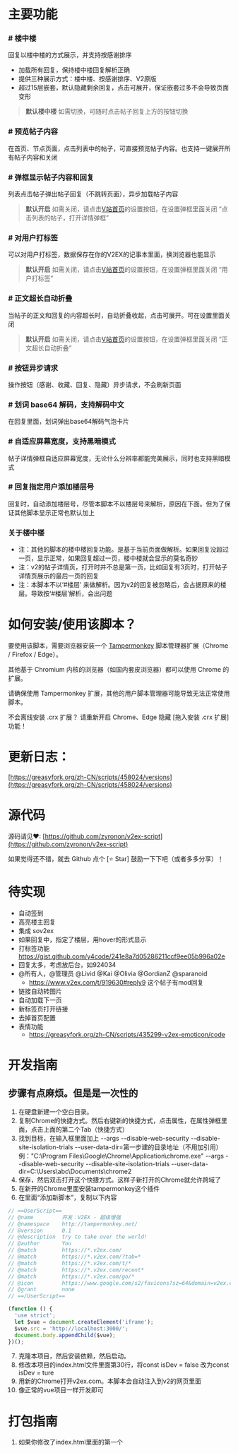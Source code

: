 # 主要功能

### # 楼中楼

回复以楼中楼的方式展示，并支持按感谢排序

- 加载所有回复，保持楼中楼回复解析正确
- 提供三种展示方式：楼中楼、按感谢排序、V2原版
- 超过15层嵌套，默认隐藏剩余回复，点击可展开，保证嵌套过多不会导致页面变形

> **默认楼中楼** 如需切换，可随时点击帖子回复上方的按钮切换

### # 预览帖子内容

在首页、节点页面，点击列表中的帖子，可直接预览帖子内容。也支持一键展开所有帖子内容和关闭


### # 弹框显示帖子内容和回复

列表点击帖子弹出帖子回复（不跳转页面），异步加载帖子内容
> **默认开启** 如需关闭，请点击[V站首页](v2ex.com)的设置按钮，在设置弹框里面关闭 “点击列表的帖子，打开详情弹框”

### # 对用户打标签

可以对用户打标签，数据保存在你的V2EX的记事本里面，换浏览器也能显示

> **默认开启** 如需关闭，请点击[V站首页](v2ex.com)的设置按钮，在设置弹框里面关闭 “用户打标签”

### # 正文超长自动折叠

当帖子的正文和回复的内容超长时，自动折叠收起，点击可展开。可在设置里面关闭
> **默认开启** 如需关闭，请点击[V站首页](v2ex.com)的设置按钮，在设置弹框里面关闭 “正文超长自动折叠”

### # 按钮异步请求

操作按钮（感谢、收藏、回复、隐藏）异步请求，不会刷新页面

### # 划词 base64 解码，支持解码中文

在回复里面，划词弹出base64解码气泡卡片

### # 自适应屏幕宽度，支持黑暗模式

帖子详情弹框自适应屏幕宽度，无论什么分辨率都能完美展示，同时也支持黑暗模式

### # 回复指定用户添加楼层号

回复时，自动添加楼层号，尽管本脚本不以楼层号来解析，原因在下面。但为了保证其他脚本显示正常也默认加上

### 关于楼中楼

- 注：其他的脚本的楼中楼回复功能。是基于当前页面做解析。如果回复没超过一页，显示正常，如果回复超过一页，楼中楼就会显示的莫名奇妙
- 注：v2的帖子详情页，打开时并不总是第一页，比如回复有3页时，打开帖子详情页展示的最后一页的回复
- 注：本脚本不以‘#楼层’ 来做解析。因为v2的回复被忽略后，会占据原来的楼层。导致按‘#楼层’解析，会出问题

# 如何安装/使用该脚本？

要使用该脚本，需要浏览器安装一个 [Tampermonkey](https://chrome.google.com/webstore/detail/tampermonkey/dhdgffkkebhmkfjojejmpbldmpobfkfo)
脚本管理器扩展（Chrome / Firefox / Edge）。

其他基于 Chromium 内核的浏览器（如国内套皮浏览器）都可以使用 Chrome 的扩展。

请确保使用 Tampermonkey 扩展，其他的用户脚本管理器可能导致无法正常使用脚本。

不会离线安装 .crx 扩展？ 请重新开启 Chrome、Edge 隐藏 [拖入安装 .crx 扩展] 功能！

# 更新日志：

[https://greasyfork.org/zh-CN/scripts/458024/versions](https://greasyfork.org/zh-CN/scripts/458024/versions)

# 源代码

源码请见♥: [https://github.com/zyronon/v2ex-script](https://github.com/zyronon/v2ex-script)

如果觉得还不错，就去 Github 点个 [⭐ Star] 鼓励一下下吧（或者多多分享）！

# 待实现

- 自动签到
- 高亮楼主回复
- 集成 sov2ex
- 如果回复中，指定了楼层，用hover的形式显示
- 打标签功能
  https://gist.github.com/y4code/241e8a7d05286211ccf9ee05b996a02e
- 回复太多，考虑放后台，如924034
- @所有人，@管理员 @Livid @Kai @Olivia @GordianZ @sparanoid
    - https://www.v2ex.com/t/919630#reply9 这个帖子有mod回复
- 链接自动转图片
- 自动加载下一页
- 新标签页打开链接
- 去掉首页配置
- 表情功能
    - https://greasyfork.org/zh-CN/scripts/435299-v2ex-emoticon/code

# 开发指南

## 步骤有点麻烦。但是是一次性的

1. 在硬盘新建一个空白目录。
2. 复制Chrome的快捷方式。然后右键新的快捷方式，点击属性，在属性弹框里面，点击上面的第二个Tab（快捷方式）
3. 找到目标，在输入框里面加上 --args --disable-web-security --disable-site-isolation-trials
   --user-data-dir=第一步建的目录地址（不用加引用）
   例："C:\Program Files\Google\Chrome\Application\chrome.exe" --args --disable-web-security
   --disable-site-isolation-trials --user-data-dir=C:\Users\abc\Documents\chrome2
4. 保存，然后双击打开这个快捷方式。这样子新打开的Chrome就允许跨域了
5. 在新开的Chrome里面安装tampermonkey这个插件
6. 在里面“添加新脚本”，复制以下内容

```js
// ==UserScript==
// @name         开发：V2EX - 超级增强
// @namespace    http://tampermonkey.net/
// @version      0.1
// @description  try to take over the world!
// @author       You
// @match        https://*.v2ex.com/
// @match        https://*.v2ex.com/?tab=*
// @match        https://*.v2ex.com/t/*
// @match        https://*.v2ex.com/recent*
// @match        https://*.v2ex.com/go/*
// @icon         https://www.google.com/s2/favicons?sz=64&domain=v2ex.com
// @grant        none
// ==/UserScript==

(function () {
  'use strict';
  let $vue = document.createElement('iframe');
  $vue.src = 'http://localhost:3000/';
  document.body.appendChild($vue);
})();
```

7. 克隆本项目，然后安装依赖，然后启动。
8. 修改本项目的index.html文件里面第30行，将const isDev = false 改为const isDev = ture
9. 用新的Chrome打开v2ex.com。本脚本会自动注入到v2的网页里面
10. 像正常的vue项目一样开发即可

# 打包指南

1. 如果你修改了index.html里面的第一个<script>标签的内容。那么也要复制到脚本里面。注意：const isDev = true 要修改为 const
   isDev = false。其他的js内容全部复制替换到脚本的第40行之后即可
2. 运行npm run build
3. 复制dist/assets目录下的css和js，css复制替换到脚本的21行，js复制替换到脚本的32行
4. 注意，js和css一定要同时复制。vue打包后的"data-v-c9f8a6c7"这种东西，会重新生成
